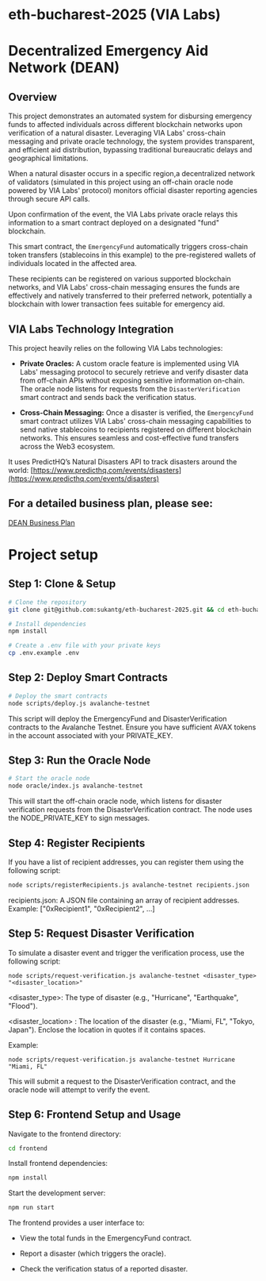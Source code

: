 # eth-bucharest-2025 (VIA Labs)

# Decentralized Emergency Aid Network (DEAN)

## Overview

This project demonstrates an automated system for disbursing emergency funds to affected individuals across different blockchain networks upon verification of a natural disaster. Leveraging VIA Labs' cross-chain messaging and private oracle technology, the system provides transparent, and efficient aid distribution, bypassing traditional bureaucratic delays and geographical limitations.

When a natural disaster occurs in a specific region,a decentralized network of validators (simulated in this project using an off-chain oracle node powered by VIA Labs' protocol) monitors official disaster reporting agencies through secure API calls.

Upon confirmation of the event, the VIA Labs private oracle relays this information to a smart contract deployed on a designated "fund" blockchain.

This smart contract, the `EmergencyFund` automatically triggers cross-chain token transfers (stablecoins in this example) to the pre-registered wallets of individuals located in the affected area.

These recipients can be registered on various supported blockchain networks, and VIA Labs' cross-chain messaging ensures the funds are effectively and natively transferred to their preferred network, potentially a blockchain with lower transaction fees suitable for emergency aid.

## VIA Labs Technology Integration

This project heavily relies on the following VIA Labs technologies:

- **Private Oracles:** A custom oracle feature is implemented using VIA Labs' messaging protocol to securely retrieve and verify disaster data from off-chain APIs without exposing sensitive information on-chain. The oracle node listens for requests from the `DisasterVerification` smart contract and sends back the verification status.

- **Cross-Chain Messaging:** Once a disaster is verified, the `EmergencyFund` smart contract utilizes VIA Labs' cross-chain messaging capabilities to send native stablecoins to recipients registered on different blockchain networks. This ensures seamless and cost-effective fund transfers across the Web3 ecosystem.

It uses PredictHQ’s Natural Disasters API to track disasters around the world:
[https://www.predicthq.com/events/disasters](https://www.predicthq.com/events/disasters)

## For a detailed business plan, please see:

[DEAN Business Plan](https://docs.google.com/document/d/1rm8l5bPxkUoKx6HQg83n_xoJwKEXT5sDiqw05Mk7ncs/edit?usp=sharing)

# Project setup

## Step 1: Clone & Setup

```bash
# Clone the repository
git clone git@github.com:sukantg/eth-bucharest-2025.git && cd eth-bucharest-2025

# Install dependencies
npm install

# Create a .env file with your private keys
cp .env.example .env
```

## Step 2: Deploy Smart Contracts

```bash
# Deploy the smart contracts
node scripts/deploy.js avalanche-testnet
```

This script will deploy the EmergencyFund and DisasterVerification contracts to the Avalanche Testnet. Ensure you have sufficient AVAX tokens in the account associated with your PRIVATE_KEY.

## Step 3: Run the Oracle Node

```bash
# Start the oracle node
node oracle/index.js avalanche-testnet
```

This will start the off-chain oracle node, which listens for disaster verification requests from the DisasterVerification contract. The node uses the NODE_PRIVATE_KEY to sign messages.

## Step 4: Register Recipients

If you have a list of recipient addresses, you can register them using the following script:

```bash
node scripts/registerRecipients.js avalanche-testnet recipients.json
```

recipients.json: A JSON file containing an array of recipient addresses.
Example: ["0xRecipient1", "0xRecipient2", ...]

## Step 5: Request Disaster Verification

To simulate a disaster event and trigger the verification process, use the following script:

```
node scripts/request-verification.js avalanche-testnet <disaster_type> "<disaster_location>"
```

<disaster_type>: The type of disaster (e.g., "Hurricane", "Earthquake", "Flood").

<disaster_location> : The location of the disaster (e.g., "Miami, FL", "Tokyo, Japan"). Enclose the location in quotes if it contains spaces.

Example:

```
node scripts/request-verification.js avalanche-testnet Hurricane "Miami, FL"
```

This will submit a request to the DisasterVerification contract, and the oracle node will attempt to verify the event.

## Step 6: Frontend Setup and Usage

Navigate to the frontend directory:

```bash
cd frontend
```

Install frontend dependencies:

```bash
npm install
```

Start the development server:

```bash
npm run start
```

The frontend provides a user interface to:

- View the total funds in the EmergencyFund contract.

- Report a disaster (which triggers the oracle).

- Check the verification status of a reported disaster.
